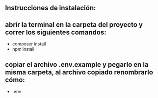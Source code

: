 ## Instrucciones de instalación:
## abrir la terminal en la carpeta del proyecto y correr los siguientes comandos:
- composer install
- npm install

## copiar el archivo .env.example y pegarlo en la misma carpeta, al archivo copiado renombrarlo cómo:
- .env